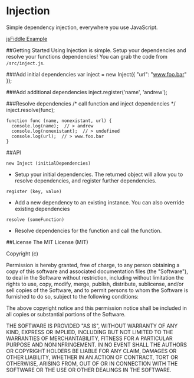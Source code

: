 Injection
=========

Simple dependency injection, everywhere you use JavaScript.

[jsFiddle Example](http://jsfiddle.net/andrewjmead/x23Cd/)

##Getting Started
Using Injection is simple. Setup your dependencies and resolve your functions dependencies! You can grab the code from ```/src/inject.js```.

###Add initial dependencies
	var inject = new Inject({
	  "url": "www.foo.bar"
	});

###Add additional dependencies
	inject.register('name', 'andrew');
	
###Resolve dependencies	
	/* call function and inject dependencies */
	inject.resolve(func);

    function func (name, nonexistant, url) {
      console.log(name);  // > andrew
      console.log(nonexistant);  // > undefined
      console.log(url);  // > www.foo.bar
    }

##API

```new Inject (initialDependencies)```
 - Setup your initial dependencies. The returned object will allow you to resolve dependencies, and register further dependencies.

```register (key, value)```
 - Add a new dependency to an existing instance. You can also override existing dependencies

```resolve (someFunction)```
 - Resolve dependencies for the function and call the function.

##License
The MIT License (MIT)

Copyright (c) <year> <copyright holders>

Permission is hereby granted, free of charge, to any person obtaining a copy
of this software and associated documentation files (the "Software"), to deal
in the Software without restriction, including without limitation the rights
to use, copy, modify, merge, publish, distribute, sublicense, and/or sell
copies of the Software, and to permit persons to whom the Software is
furnished to do so, subject to the following conditions:

The above copyright notice and this permission notice shall be included in
all copies or substantial portions of the Software.

THE SOFTWARE IS PROVIDED "AS IS", WITHOUT WARRANTY OF ANY KIND, EXPRESS OR
IMPLIED, INCLUDING BUT NOT LIMITED TO THE WARRANTIES OF MERCHANTABILITY,
FITNESS FOR A PARTICULAR PURPOSE AND NONINFRINGEMENT. IN NO EVENT SHALL THE
AUTHORS OR COPYRIGHT HOLDERS BE LIABLE FOR ANY CLAIM, DAMAGES OR OTHER
LIABILITY, WHETHER IN AN ACTION OF CONTRACT, TORT OR OTHERWISE, ARISING FROM,
OUT OF OR IN CONNECTION WITH THE SOFTWARE OR THE USE OR OTHER DEALINGS IN
THE SOFTWARE.